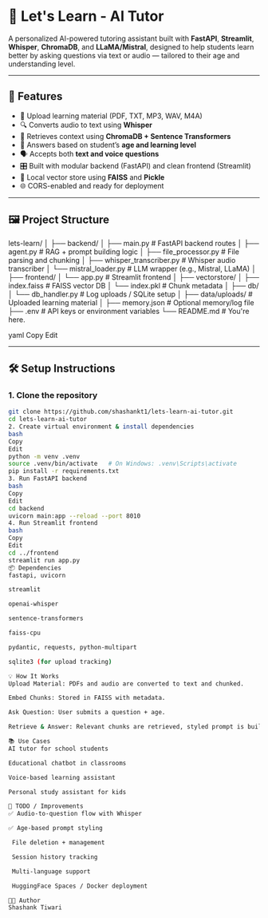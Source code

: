# 🧠 Let's Learn - AI Tutor

A personalized AI-powered tutoring assistant built with **FastAPI**, **Streamlit**, **Whisper**, **ChromaDB**, and **LLaMA/Mistral**, designed to help students learn better by asking questions via text or audio — tailored to their age and understanding level.

---

## 🚀 Features

- 📁 Upload learning material (PDF, TXT, MP3, WAV, M4A)
- 🔍 Converts audio to text using **Whisper**
- 🧠 Retrieves context using **ChromaDB + Sentence Transformers**
- 💬 Answers based on student’s **age and learning level**
- 🗣️ Accepts both **text and voice questions**
- 🎛️ Built with modular backend (FastAPI) and clean frontend (Streamlit)
- 💾 Local vector store using **FAISS** and **Pickle**
- 🌐 CORS-enabled and ready for deployment

---

## 🖼️ Project Structure

lets-learn/
│
├── backend/
│ ├── main.py # FastAPI backend routes
│ ├── agent.py # RAG + prompt building logic
│ ├── file_processor.py # File parsing and chunking
│ ├── whisper_transcriber.py # Whisper audio transcriber
│ └── mistral_loader.py # LLM wrapper (e.g., Mistral, LLaMA)
│
├── frontend/
│ └── app.py # Streamlit frontend
│
├── vectorstore/
│ ├── index.faiss # FAISS vector DB
│ └── index.pkl # Chunk metadata
│
├── db/
│ └── db_handler.py # Log uploads / SQLite setup
│
├── data/uploads/ # Uploaded learning material
│
├── memory.json # Optional memory/log file
├── .env # API keys or environment variables
└── README.md # You're here.

yaml
Copy
Edit

---

## 🛠️ Setup Instructions

### 1. Clone the repository
```bash
git clone https://github.com/shashankt1/lets-learn-ai-tutor.git
cd lets-learn-ai-tutor
2. Create virtual environment & install dependencies
bash
Copy
Edit
python -m venv .venv
source .venv/bin/activate   # On Windows: .venv\Scripts\activate
pip install -r requirements.txt
3. Run FastAPI backend
bash
Copy
Edit
cd backend
uvicorn main:app --reload --port 8010
4. Run Streamlit frontend
bash
Copy
Edit
cd ../frontend
streamlit run app.py
📦 Dependencies
fastapi, uvicorn

streamlit

openai-whisper

sentence-transformers

faiss-cpu

pydantic, requests, python-multipart

sqlite3 (for upload tracking)

💡 How It Works
Upload Material: PDFs and audio are converted to text and chunked.

Embed Chunks: Stored in FAISS with metadata.

Ask Question: User submits a question + age.

Retrieve & Answer: Relevant chunks are retrieved, styled prompt is built, and LLM answers it accordingly.

📚 Use Cases
AI tutor for school students

Educational chatbot in classrooms

Voice-based learning assistant

Personal study assistant for kids

📌 TODO / Improvements
✅ Audio-to-question flow with Whisper

✅ Age-based prompt styling

 File deletion + management

 Session history tracking

 Multi-language support

 HuggingFace Spaces / Docker deployment

🧑‍💻 Author
Shashank Tiwari

